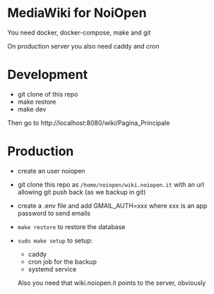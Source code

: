 # MediaWiki for NoiOpen

You need docker, docker-compose, make and git 

On production server you also need caddy and cron

# Development

- git clone of this repo
- make restore
- make dev

Then go to http://localhost:8080/wiki/Pagina_Principale

# Production

- create an user noiopen 
- git clone this repo as `/home/noiopen/wiki.noiopen.it` with an url allowing git push back (as we backup in git)
- create a .env file and add GMAIL_AUTH=xxx where xxx is an app password to send emails
- `make restore` to restore the database
- `sudo make setup` to setup: 
  - caddy
  - cron job for the backup 
  - systemd service

  Also you need that wiki.noiopen.it points to the server, obviously


